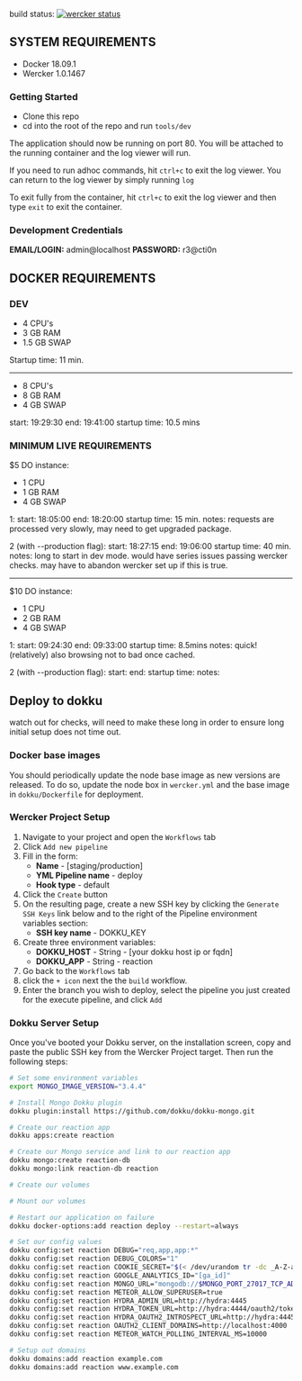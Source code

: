 
build status: [![wercker status](https://app.wercker.com/status/881fe9d430fdbe1b2e1f5f4091f99c37/s/master "wercker status")](https://app.wercker.com/project/byKey/881fe9d430fdbe1b2e1f5f4091f99c37)

## SYSTEM REQUIREMENTS

- Docker 18.09.1
- Wercker 1.0.1467

### Getting Started

* Clone this repo
* cd into the root of the repo and run `tools/dev`

The application should now be running on port 80. You will be attached to the running container and the log viewer will run.

If you need to run adhoc commands, hit `ctrl+c` to exit the log viewer. You can return to the log viewer by simply running `log`

To exit fully from the container, hit `ctrl+c` to exit the log viewer and then type `exit` to exit the container.

### Development Credentials

**EMAIL/LOGIN:** admin@localhost
**PASSWORD:** r3@cti0n


## DOCKER REQUIREMENTS

### DEV

- 4 CPU's
- 3 GB RAM
- 1.5 GB SWAP

Startup time: 11 min.

******************

- 8 CPU's
- 8 GB RAM
- 4 GB SWAP

start: 19:29:30
end: 19:41:00
startup time: 10.5 mins

### MINIMUM LIVE REQUIREMENTS

$5 DO instance:
- 1 CPU
- 1 GB RAM
- 4 GB SWAP

1:
start: 18:05:00
end: 18:20:00
startup time: 15 min.
notes: requests are processed very slowly, may need to get upgraded package.

2 (with --production flag):
start: 18:27:15
end: 19:06:00
startup time: 40 min.
notes: long to start in dev mode. would have series issues passing wercker checks.
may have to abandon wercker set up if this is true.

******************

$10 DO instance:
- 1 CPU
- 2 GB RAM
- 4 GB SWAP

1:
start: 09:24:30
end: 09:33:00
startup time: 8.5mins
notes: quick! (relatively) also browsing not to bad once cached.

2 (with --production flag):
start:
end:
startup time:
notes:

## Deploy to dokku

watch out for checks, will need to make these long in order to ensure long initial setup does not time out.

### Docker base images

You should periodically update the node base image as new versions are released. To do so, update the node box in `wercker.yml` and the base image in `dokku/Dockerfile` for deployment.

### Wercker Project Setup

1. Navigate to your project and open the `Workflows` tab
2. Click `Add new pipeline`
3. Fill in the form:
    - **Name** - [staging/production]
    - **YML Pipeline name** - deploy
    - **Hook type** - default
4. Click the `Create` button
5. On the resulting page, create a new SSH key by clicking the `Generate SSH Keys` link below and to the right of the Pipeline environment variables section:
    - **SSH key name** - DOKKU_KEY
6. Create three environment variables:
    - **DOKKU_HOST** - String - [your dokku host ip or fqdn]
    - **DOKKU_APP** - String - reaction
7. Go back to the `Workflows` tab
8. click the `+ icon` next the the `build` workflow.
9. Enter the branch you wish to deploy, select the pipeline you just created for the execute pipeline, and click `Add`

### Dokku Server Setup

Once you've booted your Dokku server, on the installation screen, copy and paste the public SSH key from the Wercker Project target. Then run the following steps:

```bash
# Set some environment variables
export MONGO_IMAGE_VERSION="3.4.4"

# Install Mongo Dokku plugin
dokku plugin:install https://github.com/dokku/dokku-mongo.git

# Create our reaction app
dokku apps:create reaction

# Create our Mongo service and link to our reaction app
dokku mongo:create reaction-db
dokku mongo:link reaction-db reaction

# Create our volumes

# Mount our volumes

# Restart our application on failure
dokku docker-options:add reaction deploy --restart=always

# Set our config values
dokku config:set reaction DEBUG="req,app,app:*"
dokku config:set reaction DEBUG_COLORS="1"
dokku config:set reaction COOKIE_SECRET="$(< /dev/urandom tr -dc _A-Z-a-z-0-9 | head -c64)"
dokku config:set reaction GOOGLE_ANALYTICS_ID="[ga_id]"
dokku config:set reaction MONGO_URL="mongodb://$MONGO_PORT_27017_TCP_ADDR:$MONGO_PORT_27017_TCP_PORT/reaction"
dokku config:set reaction METEOR_ALLOW_SUPERUSER=true
dokku config:set reaction HYDRA_ADMIN_URL=http://hydra:4445
dokku config:set reaction HYDRA_TOKEN_URL=http://hydra:4444/oauth2/token
dokku config:set reaction HYDRA_OAUTH2_INTROSPECT_URL=http://hydra:4445/oauth2/introspect
dokku config:set reaction OAUTH2_CLIENT_DOMAINS=http://localhost:4000
dokku config:set reaction METEOR_WATCH_POLLING_INTERVAL_MS=10000

# Setup out domains
dokku domains:add reaction example.com
dokku domains:add reaction www.example.com

```
